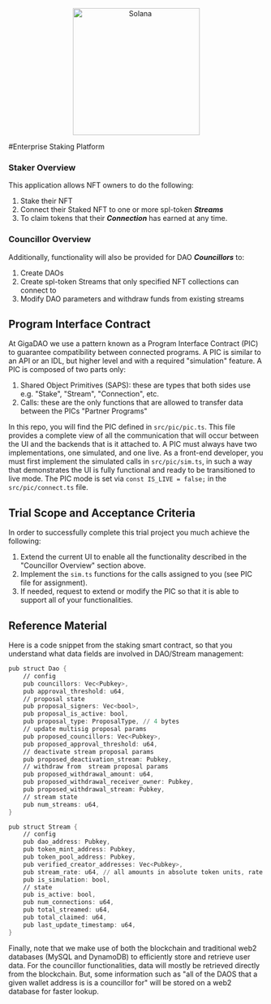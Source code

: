 <p align="center">
    <img alt="Solana" src="https://www.gigadao.io/static/media/gigadao-full-brand-cropped.a590d8a4.png" width="250" />
</p>

#Enterprise Staking Platform

### Staker Overview
This application allows NFT owners to do the following:
1) Stake their NFT
2) Connect their Staked NFT to one or more spl-token ***Streams***
3) To claim tokens that their ***Connection*** has earned at any time.

### Councillor Overview
Additionally, functionality will also be provided for DAO ***Councillors*** to:
1) Create DAOs
2) Create spl-token Streams that only specified NFT collections can connect to
3) Modify DAO parameters and withdraw funds from existing streams

## Program Interface Contract

At GigaDAO we use a pattern known as a Program Interface Contract (PIC) to guarantee compatibility between connected programs. 
A PIC is similar to an API or an IDL, but higher level and with a required "simulation" feature. A PIC is composed of two parts only:

1) Shared Object Primitives (SAPS): these are types that both sides use e.g. "Stake", "Stream", "Connection", etc. 
2) Calls: these are the only functions that are allowed to transfer data between the PICs "Partner Programs"

In this repo, you will find the PIC defined in `src/pic/pic.ts`. This file provides a complete view of all the communication that 
will occur between the UI and the backends that is it attached to. A PIC must always have two implementations, one simulated, and one live. 
As a front-end developer, you must first implement the simulated calls in `src/pic/sim.ts`, in such a way that demonstrates the UI is fully 
functional and ready to be transitioned to live mode. The PIC mode is set via `const IS_LIVE = false;` in the `src/pic/connect.ts` file.

## Trial Scope and Acceptance Criteria
In order to successfully complete this trial project you much achieve the following:
1) Extend the current UI to enable all the functionality described in the "Councillor Overview" section above.
2) Implement the `sim.ts` functions for the calls assigned to you (see PIC file for assignment).
3) If needed, request to extend or modify the PIC so that it is able to support all of your functionalities.

## Reference Material

Here is a code snippet from the staking smart contract, so that you understand what data fields are involved in DAO/Stream management:

```asm
pub struct Dao {
    // config
    pub councillors: Vec<Pubkey>,
    pub approval_threshold: u64,
    // proposal state
    pub proposal_signers: Vec<bool>,
    pub proposal_is_active: bool,
    pub proposal_type: ProposalType, // 4 bytes
    // update multisig proposal params
    pub proposed_councillors: Vec<Pubkey>,
    pub proposed_approval_threshold: u64,
    // deactivate stream proposal params
    pub proposed_deactivation_stream: Pubkey,
    // withdraw from  stream proposal params
    pub proposed_withdrawal_amount: u64,
    pub proposed_withdrawal_receiver_owner: Pubkey,
    pub proposed_withdrawal_stream: Pubkey,
    // stream state
    pub num_streams: u64,
}

pub struct Stream {
    // config
    pub dao_address: Pubkey,
    pub token_mint_address: Pubkey,
    pub token_pool_address: Pubkey,
    pub verified_creator_addresses: Vec<Pubkey>,
    pub stream_rate: u64, // all amounts in absolute token units, rate is per connection per second
    pub is_simulation: bool,
    // state
    pub is_active: bool,
    pub num_connections: u64,
    pub total_streamed: u64,
    pub total_claimed: u64,
    pub last_update_timestamp: u64,
}

```

Finally, note that we make use of both the blockchain and traditional web2 databases (MySQL and DynamoDB) to efficiently store and retrieve user data. 
For the councillor functionalities, data will mostly be retrieved directly from the blockchain. But, some information such as "all of the DAOS that a given wallet 
address is is a councillor for" will be stored on a web2 database for faster lookup.